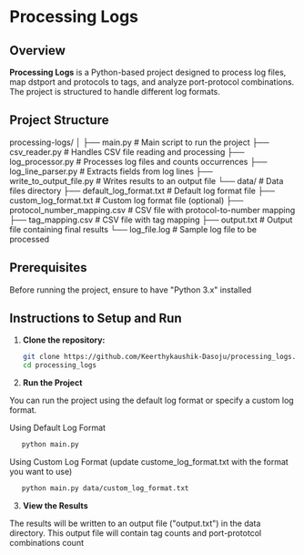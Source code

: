 # Processing Logs

## Overview

**Processing Logs** is a Python-based project designed to process log files, map dstport and protocols to tags, and analyze port-protocol combinations. The project is structured to handle different log formats.

## Project Structure

processing-logs/ │ ├── main.py # Main script to run the project ├── csv_reader.py # Handles CSV file reading and processing ├── log_processor.py # Processes log files and counts occurrences ├── log_line_parser.py # Extracts fields from log lines ├── write_to_output_file.py # Writes results to an output file └── data/ # Data files directory ├── default_log_format.txt # Default log format file ├── custom_log_format.txt # Custom log format file (optional) ├── protocol_number_mapping.csv # CSV file with protocol-to-number mapping ├── tag_mapping.csv # CSV file with tag mapping ├── output.txt # Output file containing final results └── log_file.log # Sample log file to be processed

## Prerequisites

Before running the project, ensure to have "Python 3.x" installed

## Instructions to Setup and Run
1. **Clone the repository:**
   ```bash
   git clone https://github.com/Keerthykaushik-Dasoju/processing_logs.git
   cd processing_logs

2. **Run the Project**

You can run the project using the default log format or specify a custom log format.

Using Default Log Format

```bash
   python main.py
```

Using Custom Log Format (update custome_log_format.txt with the format you want to use)

```bash
   python main.py data/custom_log_format.txt
```

3. **View the Results**

The results will be written to an output file ("output.txt") in the data directory. This output file will contain tag counts and port-prototcol combinations count